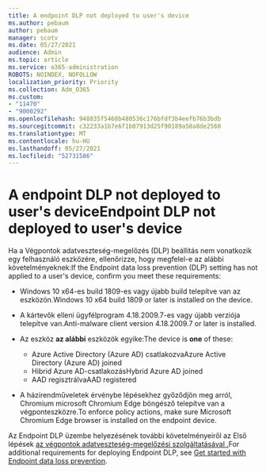 ```yaml
---
title: A endpoint DLP not deployed to user's device
ms.author: pebaum
author: pebaum
manager: scotv
ms.date: 05/27/2021
audience: Admin
ms.topic: article
ms.service: o365-administration
ROBOTS: NOINDEX, NOFOLLOW
localization_priority: Priority
ms.collection: Adm_O365
ms.custom:
- "11470"
- "9000292"
ms.openlocfilehash: 948835f5468b480536c176bfdf3b4eefb76b3bdb
ms.sourcegitcommit: c32233a1b7e6f1b07913d25f90189a58a8de2560
ms.translationtype: MT
ms.contentlocale: hu-HU
ms.lasthandoff: 05/27/2021
ms.locfileid: "52731586"
---
```

# <a name="endpoint-dlp-not-deployed-to-users-device"></a><span data-ttu-id="f3769-102">A endpoint DLP not deployed to user's device</span><span class="sxs-lookup"><span data-stu-id="f3769-102">Endpoint DLP not deployed to user's device</span></span>

<span data-ttu-id="f3769-103">Ha a Végpontok adatveszteség-megelőzés (DLP) beállítás nem vonatkozik egy felhasználó eszközére, ellenőrizze, hogy megfelel-e az alábbi követelményeknek:</span><span class="sxs-lookup"><span data-stu-id="f3769-103">If the Endpoint data loss prevention (DLP) setting has not applied to a user's device, confirm you meet these requirements:</span></span>

- <span data-ttu-id="f3769-104">Windows 10 x64-es build 1809-es vagy újabb build telepítve van az eszközön.</span><span class="sxs-lookup"><span data-stu-id="f3769-104">Windows 10 x64 build 1809 or later is installed on the device.</span></span>
- <span data-ttu-id="f3769-105">A kártevők elleni ügyfélprogram 4.18.2009.7-es vagy újabb verziója telepítve van.</span><span class="sxs-lookup"><span data-stu-id="f3769-105">Anti-malware client version 4.18.2009.7 or later is installed.</span></span>
- <span data-ttu-id="f3769-106">Az eszköz **az alábbi** eszközök egyike:</span><span class="sxs-lookup"><span data-stu-id="f3769-106">The device is **one** of these:</span></span>
    
    - <span data-ttu-id="f3769-107">Azure Active Directory (Azure AD) csatlakozva</span><span class="sxs-lookup"><span data-stu-id="f3769-107">Azure Active Directory (Azure AD) joined</span></span>
    - <span data-ttu-id="f3769-108">Hibrid Azure AD-csatlakozás</span><span class="sxs-lookup"><span data-stu-id="f3769-108">Hybrid Azure AD joined</span></span>
    - <span data-ttu-id="f3769-109">AAD regisztrálva</span><span class="sxs-lookup"><span data-stu-id="f3769-109">AAD registered</span></span>

- <span data-ttu-id="f3769-110">A házirendműveletek érvénybe lépésekhez győződjön meg arról, Chromium microsoft Chromium Edge böngésző telepítve van a végponteszközre.</span><span class="sxs-lookup"><span data-stu-id="f3769-110">To enforce policy actions, make sure Microsoft Chromium Edge browser is installed on the endpoint device.</span></span>

<span data-ttu-id="f3769-111">Az Endpoint DLP üzembe helyezésének további követelményeiről az Első lépések [az végpontok adatveszteség-megelőzési szolgáltatásával .](/microsoft-365/compliance/endpoint-dlp-getting-started#prepare-your-endpoints)</span><span class="sxs-lookup"><span data-stu-id="f3769-111">For additional requirements for deploying Endpoint DLP, see [Get started with Endpoint data loss prevention](/microsoft-365/compliance/endpoint-dlp-getting-started#prepare-your-endpoints).</span></span>